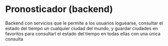 # Pronosticador (backend)

Backend con servicios que le permite a los usuarios loguearse, consultar el estado del tiempo un cualquier ciudad del mundo, y guardar ciudades en favoritos 
para consultarl el estado del tiempo en todas ellas con una única consulta
